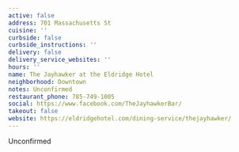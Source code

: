 ```yaml
---
active: false
address: 701 Massachusetts St
cuisine: ''
curbside: false
curbside_instructions: ''
delivery: false
delivery_service_websites: ''
hours: ''
name: The Jayhawker at the Eldridge Hotel
neighborhood: Downtown
notes: Unconfirmed
restaurant_phone: 785-749-1005
social: https://www.facebook.com/TheJayhawkerBar/
takeout: false
website: https://eldridgehotel.com/dining-service/thejayhawker/
---
```


Unconfirmed